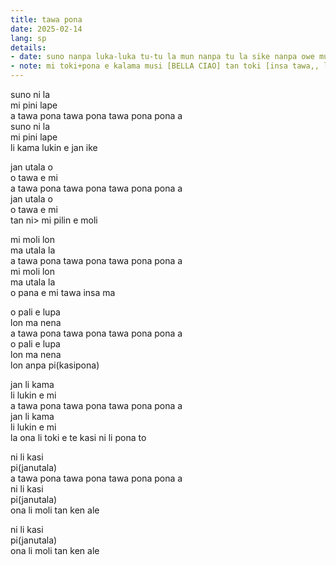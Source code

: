 ```yaml
---
title: tawa pona
date: 2025-02-14
lang: sp
details:
- date: suno nanpa luka-luka tu-tu la mun nanpa tu la sike nanpa owe mute2 luka  
- note: mi toki+pona e kalama musi [BELLA CIAO] tan toki [insa tawa,, li,, jan,,]
---
```


suno ni la  
mi pini lape  
a tawa pona tawa pona tawa pona pona a  
suno ni la  
mi pini lape  
li kama lukin e jan ike  

jan utala o  
o tawa e mi  
a tawa pona tawa pona tawa pona pona a  
jan utala o  
o tawa e mi  
tan ni> mi pilin e moli  

mi moli lon  
ma utala la  
a tawa pona tawa pona tawa pona pona a  
mi moli lon  
ma utala la  
o pana e mi tawa insa ma  

o pali e lupa  
lon ma nena  
a tawa pona tawa pona tawa pona pona a  
o pali e lupa  
lon ma nena  
lon anpa pi(kasipona)  

jan li kama  
li lukin e mi  
a tawa pona tawa pona tawa pona pona a  
jan li kama  
li lukin e mi  
la ona li toki e te kasi ni li pona to  

ni li kasi  
pi(janutala)  
a tawa pona tawa pona tawa pona pona a  
ni li kasi  
pi(janutala)  
ona li moli tan ken ale  

ni li kasi  
pi(janutala)  
ona li moli tan ken ale  

